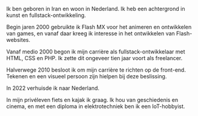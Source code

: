 Ik ben geboren in Iran en woon in Nederland. Ik heb een achtergrond in kunst en fullstack-ontwikkeling.

Begin jaren 2000 gebruikte ik Flash MX voor het animeren en ontwikkelen van games, en vanaf daar kreeg ik interesse in het ontwikkelen van Flash-websites.

Vanaf medio 2000 begon ik mijn carrière als fullstack-ontwikkelaar met HTML, CSS en PHP. Ik zette dit ongeveer tien jaar voort als freelancer.

Halverwege 2010 besloot ik om mijn carrière te richten op de front-end. Tekenen en een visueel persoon zijn hielpen bij deze beslissing.

In 2022 verhuisde ik naar Nederland.

In mijn privéleven fiets en kajak ik graag. Ik hou van geschiedenis en cinema, en met een diploma in elektrotechniek ben ik een IoT-hobbyist.